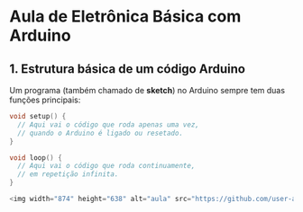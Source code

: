 # Aula de Eletrônica Básica com Arduino  

## 1. Estrutura básica de um código Arduino

Um programa (também chamado de **sketch**) no Arduino sempre tem duas funções principais:

```cpp
void setup() {
  // Aqui vai o código que roda apenas uma vez,
  // quando o Arduino é ligado ou resetado.
}

void loop() {
  // Aqui vai o código que roda continuamente,
  // em repetição infinita.
}

<img width="874" height="638" alt="aula" src="https://github.com/user-attachments/assets/b73557aa-bf82-4140-a018-4ac142092a14" />






